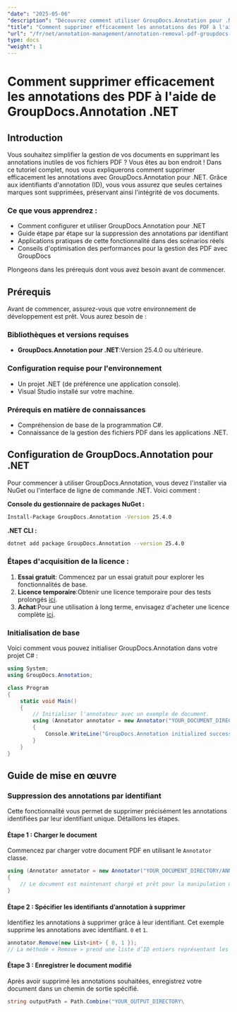 ```yaml
---
"date": "2025-05-06"
"description": "Découvrez comment utiliser GroupDocs.Annotation pour .NET pour supprimer les annotations par ID, optimisant ainsi votre processus de gestion de documents avec ce guide complet."
"title": "Comment supprimer efficacement les annotations des PDF à l'aide de GroupDocs.Annotation .NET"
"url": "/fr/net/annotation-management/annotation-removal-pdf-groupdocs-dotnet-guide/"
type: docs
"weight": 1
---
```


# Comment supprimer efficacement les annotations des PDF à l'aide de GroupDocs.Annotation .NET

## Introduction

Vous souhaitez simplifier la gestion de vos documents en supprimant les annotations inutiles de vos fichiers PDF ? Vous êtes au bon endroit ! Dans ce tutoriel complet, nous vous expliquerons comment supprimer efficacement les annotations avec GroupDocs.Annotation pour .NET. Grâce aux identifiants d'annotation (ID), vous vous assurez que seules certaines marques sont supprimées, préservant ainsi l'intégrité de vos documents.

### Ce que vous apprendrez :
- Comment configurer et utiliser GroupDocs.Annotation pour .NET
- Guide étape par étape sur la suppression des annotations par identifiant
- Applications pratiques de cette fonctionnalité dans des scénarios réels
- Conseils d'optimisation des performances pour la gestion des PDF avec GroupDocs

Plongeons dans les prérequis dont vous avez besoin avant de commencer.

## Prérequis

Avant de commencer, assurez-vous que votre environnement de développement est prêt. Vous aurez besoin de :

### Bibliothèques et versions requises
- **GroupDocs.Annotation pour .NET**:Version 25.4.0 ou ultérieure.

### Configuration requise pour l'environnement
- Un projet .NET (de préférence une application console).
- Visual Studio installé sur votre machine.

### Prérequis en matière de connaissances
- Compréhension de base de la programmation C#.
- Connaissance de la gestion des fichiers PDF dans les applications .NET.

## Configuration de GroupDocs.Annotation pour .NET

Pour commencer à utiliser GroupDocs.Annotation, vous devez l'installer via NuGet ou l'interface de ligne de commande .NET. Voici comment :

**Console du gestionnaire de packages NuGet :**
```bash
Install-Package GroupDocs.Annotation -Version 25.4.0
```

**\.NET CLI :**
```bash
dotnet add package GroupDocs.Annotation --version 25.4.0
```

### Étapes d'acquisition de la licence :
1. **Essai gratuit**: Commencez par un essai gratuit pour explorer les fonctionnalités de base.
2. **Licence temporaire**:Obtenir une licence temporaire pour des tests prolongés [ici](https://purchase.groupdocs.com/temporary-license/).
3. **Achat**:Pour une utilisation à long terme, envisagez d'acheter une licence complète [ici](https://purchase.groupdocs.com/buy).

### Initialisation de base
Voici comment vous pouvez initialiser GroupDocs.Annotation dans votre projet C# :

```csharp
using System;
using GroupDocs.Annotation;

class Program
{
    static void Main()
    {
        // Initialiser l'annotateur avec un exemple de document.
        using (Annotator annotator = new Annotator("YOUR_DOCUMENT_DIRECTORY/ANNOTATED.pdf"))
        {
            Console.WriteLine("GroupDocs.Annotation initialized successfully.");
        }
    }
}
```

## Guide de mise en œuvre

### Suppression des annotations par identifiant

Cette fonctionnalité vous permet de supprimer précisément les annotations identifiées par leur identifiant unique. Détaillons les étapes.

#### Étape 1 : Charger le document
Commencez par charger votre document PDF en utilisant le `Annotator` classe.

```csharp
using (Annotator annotator = new Annotator("YOUR_DOCUMENT_DIRECTORY/ANNOTATED.pdf"))
{
    // Le document est maintenant chargé et prêt pour la manipulation des annotations.
}
```

#### Étape 2 : Spécifier les identifiants d’annotation à supprimer
Identifiez les annotations à supprimer grâce à leur identifiant. Cet exemple supprime les annotations avec identifiant. `0` et `1`.

```csharp
annotator.Remove(new List<int> { 0, 1 });
// La méthode « Remove » prend une liste d’ID entiers représentant les annotations.
```

#### Étape 3 : Enregistrer le document modifié
Après avoir supprimé les annotations souhaitées, enregistrez votre document dans un chemin de sortie spécifié.

```csharp
string outputPath = Path.Combine("YOUR_OUTPUT_DIRECTORY\